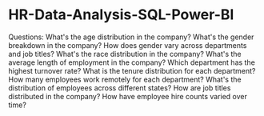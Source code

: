 # HR-Data-Analysis-SQL-Power-BI
  
Questions:
What's the age distribution in the company?
What's the gender breakdown in the company?
How does gender vary across departments and job titles?
What's the race distribution in the company?
What's the average length of employment in the company?
Which department has the highest turnover rate?
What is the tenure distribution for each department?
How many employees work remotely for each department?
What's the distribution of employees across different states?
How are job titles distributed in the company?
How have employee hire counts varied over time?
